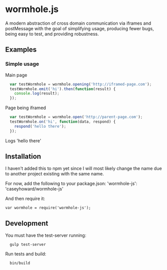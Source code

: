 # wormhole.js #

A modern abstraction of cross domain communication via iframes and postMessage with the goal of simplifying usage, producing fewer bugs, being easy to test, and providing robustness.

## Examples ##

### Simple usage

Main page
```js
  var testWormhole = wormhole.opening('http://iframed-page.com');
  testWormhole.emit('hi').then(function(result) {
    console.log(result);
  });
```

Page being iframed
```js
  var testWormhole = wormhole.open('http://parent-page.com');
  testWormhole.on('hi', function(data, respond) {
    respond('hello there');
  });
```

Logs 'hello there'

## Installation
I haven't added this to npm yet since I will most likely change the name due to another project existing with the same name.

For now, add the following to your package.json:
'wormhole-js': 'caseyhoward/wormhole-js'

And then require it:
```
var wormhole = require('wormhole-js');
```

## Development
You must have the test-server running:
```
  gulp test-server
```

Run tests and build:
```
  bin/build
```
